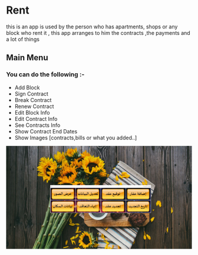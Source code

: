 # Rent
this is an app is used by the person who has apartments, shops or any block who rent it , this app arranges to him the contracts ,the payments and a lot of things

## Main Menu
### You can do the following :-
- Add Block
- Sign Contract
- Break Contract
- Renew Contract
- Edit Block Info
- Edit Contract Info
- See Contracts Info
- Show Contract End Dates
- Show Images [contracts,bills or what you added..]

![alt text](https://github.com/khaledsabry97/Rent/blob/master/Pictures/main%20menu.JPG?raw=true)


